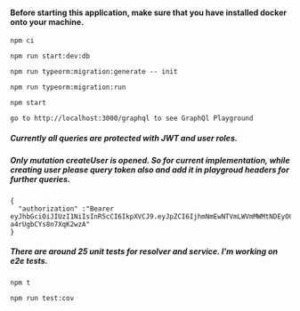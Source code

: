 
#### Before starting this application, make sure that you have installed docker onto your machine.

```
npm ci

npm run start:dev:db

npm run typeorm:migration:generate -- init

npm run typeorm:migration:run

npm start

go to http://localhost:3000/graphql to see GraphQl Playground
```


##### Currently all queries are protected with JWT and user roles.
##### Only mutation createUser is opened. So for current implementation, while creating user please query token also and add it in playgroud headers for further queries.

```
{
  "authorization" :"Bearer eyJhbGciOiJIUzI1NiIsInR5cCI6IkpXVCJ9.eyJpZCI6IjhmNmEwNTVmLWVmMWMtNDEyOC05OWRjLTdmMTRiYTdkMzA1MSIsInVzZXJuYW1lIjoiZmFrZTIiLCJyb2xlcyI6WyJ1c2VyIl0sImlhdCI6MTU3NjMzNjYxNCwiZXhwIjoxNTc2MzM3NTE0fQ.1hp4N15xjCg07niGYSDA3eV-a4rUgbCYs8n7XqK2wzA"
}
```

##### There are around 25 unit tests for resolver and service. I'm working on e2e tests.

```
npm t

npm run test:cov
```
